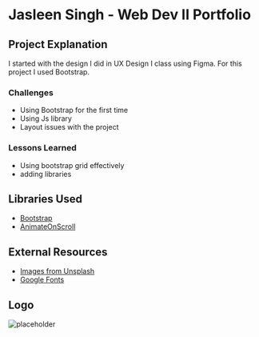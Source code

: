 # Jasleen Singh - Web Dev II Portfolio

## Project Explanation
I started with the design I did in UX Design I class using Figma. For this project I used Bootstrap.

### Challenges
- Using Bootstrap for the first time
- Using Js library
- Layout issues with the project

### Lessons Learned
- Using bootstrap grid effectively
- adding libraries

## Libraries Used
- [Bootstrap](https://getbootstrap.com/)
- [AnimateOnScroll](https://michalsnik.github.io/aos/)

## External Resources
- [Images from Unsplash](https://unsplash.com/)
- [Google Fonts](https://fonts.google.com/)

## Logo
![placeholder](https://placekitten.com/200/200)